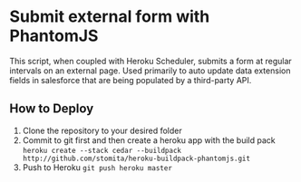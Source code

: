 # Submit external form with PhantomJS

This script, when coupled with Heroku Scheduler, submits a form at regular intervals on an external page. Used primarily to auto update data extension fields in salesforce that are being populated by a third-party API.

## How to Deploy
1. Clone the repository to your desired folder
2. Commit to git first and then create a heroku app with the build pack
`heroku create --stack cedar --buildpack http://github.com/stomita/heroku-buildpack-phantomjs.git`
3. Push to Heroku
`git push heroku master`
